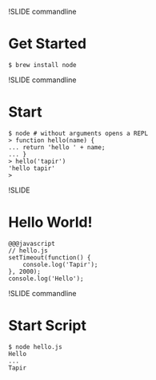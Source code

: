 !SLIDE commandline

# Get Started

    $ brew install node

!SLIDE commandline
# Start

    $ node # without arguments opens a REPL
    > function hello(name) {
    ... return 'hello ' + name;
    ... }
    > hello('tapir')
    'hello tapir'
    > 


!SLIDE
# Hello World!

    @@@javascript
    // hello.js
    setTimeout(function() {
        console.log('Tapir');
    }, 2000);
    console.log('Hello');

!SLIDE commandline
# Start Script

    $ node hello.js
    Hello
    ...
    Tapir



